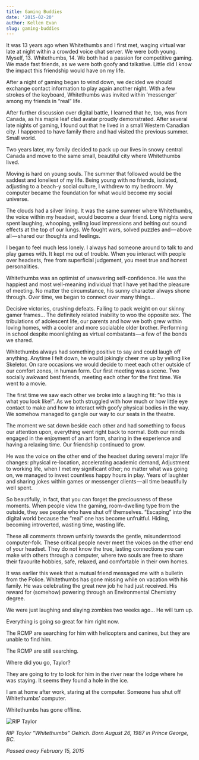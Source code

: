 ```yaml
---
title: Gaming Buddies
date: '2015-02-20'
author: Kellen Evan
slug: gaming-buddies
---
```


It was 13 years ago when Whitethumbs and I first met, waging virtual war late at night within a crowded voice chat server. We were both young. Myself, 13. Whitethumbs, 14. We both had a passion for competitive gaming. We made fast friends, as we were both goofy and talkative. Little did I know the impact this friendship would have on my life.

After a night of gaming began to wind down, we decided we should exchange contact information to play again another night. With a few strokes of the keyboard, Whitethumbs was invited within ‘messenger’ among my friends in “real” life.

After further discussion over digital battle, I learned that he, too, was from Canada, as his maple leaf clad avatar proudly demonstrated. After several late nights of gaming, I found out that he lived in a small Western Canadian city. I happened to have family there and had visited the previous summer. Small world.

Two years later, my family decided to pack up our lives in snowy central Canada and move to the same small, beautiful city where Whitethumbs lived.

Moving is hard on young souls. The summer that followed would be the saddest and loneliest of my life. Being young with no friends, isolated, adjusting to a beach-y social culture, I withdrew to my bedroom. My computer became the foundation for what would become my social universe.

The clouds had a silver lining. It was the same summer where Whitethumbs, the voice within my headset, would become a dear friend. Long nights were spent laughing, whooping, yelling loud impressions and belting out sound effects at the top of our lungs. We fought wars, solved puzzles and — above all — shared our thoughts and feelings.

I began to feel much less lonely. I always had someone around to talk to and play games with. It kept me out of trouble. When you interact with people over headsets, free from superficial judgement, you meet true and honest personalities.

Whitethumbs was an optimist of unwavering self-confidence. He was the happiest and most well-meaning individual that I have yet had the pleasure of meeting. No matter the circumstance, his sunny character always shone through. Over time, we began to connect over many things...

Decisive victories, crushing defeats. Failing to pack weight on our skinny gamer frames… The definitely related inability to woo the opposite sex. The tribulations of adolescent life, our parents and how we both grew within loving homes, with a cooler and more socialable older brother. Performing in school despite moonlighting as virtual combatants — a few of the bonds we shared.

Whitethumbs always had something positive to say and could laugh off anything. Anytime I felt down, he would jokingly cheer me up by yelling like Skeletor. On rare occasions we would decide to meet each other outside of our comfort zones, in human form. Our first meeting was a scene. Two socially awkward best friends, meeting each other for the first time. We went to a movie.

The first time we saw each other we broke into a laughing fit: “so this is what you look like!”. As we both struggled with how much or how little eye contact to make and how to interact with goofy physical bodies in the way. We somehow managed to gangle our way to our seats in the theatre.

The moment we sat down beside each other and had something to focus our attention upon, everything went right back to normal. Both our minds engaged in the enjoyment of an art form, sharing in the experience and having a relaxing time. Our friendship continued to grow.

He was the voice on the other end of the headset during several major life changes: physical re-location, accelerating academic demand, Adjustment to working life, when I met my significant other; no matter what was going on, we managed to invest countless happy hours in play. Years of laughter and sharing jokes within games or messenger clients — all time beautifully well spent.

So beautifully, in fact, that you can forget the preciousness of these moments. When people view the gaming, room-dwelling type from the outside, they see people who have shut off themselves. “Escaping” into the digital world because the “real” one has become unfruitful. Hiding, becoming introverted, wasting time, wasting life.

These all comments thrown unfairly towards the gentle, misunderstood computer-folk. These critical people never meet the voices on the other end of your headset. They do not know the true, lasting connections you can make with others through a computer, where two souls are free to share their favourite hobbies, safe, relaxed, and comfortable in their own homes.

It was earlier this week that a mutual friend messaged me with a bulletin from the Police. Whitethumbs has gone missing while on vacation with his family. He was celebrating the great new job he had just received. His reward for (somehow) powering through an Environmental Chemistry degree.

We were just laughing and slaying zombies two weeks ago… He will turn up.

Everything is going so great for him right now.

The RCMP are searching for him with helicopters and canines, but they are unable to find him.

The RCMP are still searching.

Where did you go, Taylor?

They are going to try to look for him in the river near the lodge where he was staying. It seems they found a hole in the ice.

I am at home after work, staring at the computer. Someone has shut off Whitethumbs’ computer.

Whitethumbs has gone offline.

![RIP Taylor](/images/whitethumbs.jpeg)

*RIP Taylor “Whitethumbs” Oelrich. Born August 26, 1987 in Prince George, BC.*

*Passed away February 15, 2015*
